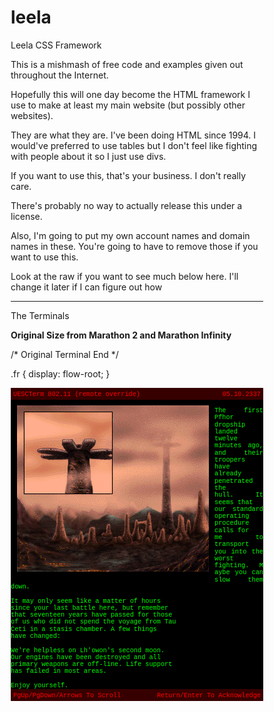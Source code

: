 # leela
Leela CSS Framework

This is a mishmash of free code and examples given out throughout the Internet.  

Hopefully this will one day become the HTML framework I use to make at least my main website (but possibly other websites).

They are what they are.  I've been doing HTML since 1994.  I would've preferred to use tables but I don't feel like fighting with people about it so I just use divs.

If you want to use this, that's your business.  I don't really care.

There's probably no way to actually release this under a license.

Also, I'm going to put my own account names and domain names in these. You're going to have to remove those if you want to use this.

Look at the raw if you want to see much below here.  I'll change it later if I can figure out how

<hr />

The Terminals

<b>Original Size from Marathon 2 and Marathon Infinity</b>

<style>
/* ORIGINAL SIZE TERMINAL DIVS

*/

* { box-sizing: border-box; }

.terminalorigtop {
font-family: Courier, monospace, Helvetica;
font-size: 0.75em;
	margin: 0 auto;
	min-height: 21px;
  background-color:#210000;
 padding-top:3px;
 padding-left: 2px;
  color: #FF0000;
  max-width:640px;
border-top: 2px solid #333;
border-left: 2px solid #333;
border-right: 2px solid #333;
}

.terminalorigbody {
font-family: Courier;
color: lime;
min-height: 284px;
	margin: 0 auto;
  background-color: #000;
  max-width:640px;
  border-right: 2px solid #333;
  border-left: 2px solid #333;
}

/*   padding-top:13px;
  padding-bottom:7px;
  padding-left:20px;
  padding-right:20px; */

.terminalorigbot {
font-family: Courier, monospace, Helvetica;
font-size: 0.75em;
	margin: 0 auto;
	min-height: 21px;
  background-color:#210000;
 padding-top:3px;
 padding-left: 2px;
  color: #FF0000;
  max-width:640px;
border-bottom: 2px solid #333;
border-left: 2px solid #333;
border-right: 2px solid #333;
}

.terminalorigew {
float: left; padding-right: 9px; padding-bottom: 8px; padding-left: 8px; padding-top: 8px;
}

.terminalorige {
min-width: 50%;max-width: 100%; height: auto;  
}

@media (max-width: 600px)
{
.terminalorige {
width: 600px; height: auto; 
}
}

.terminalorigt {
font-family: Courier; font-size: 0.75em; min-width: 50%; padding-left: 9px; padding-top: 9px; padding-right: 7px;
}

.terminalorigimage {padding-top: 8px; padding-bottom: 10px; padding-left: 8px; padding-right: 9px; max-width: 100%; height: auto;}

.terminalright {float: right; padding-right: 4px;}

</style>

/* Original Terminal End */

.fr { display: flow-root; }
</style>
<script>
// Clock Simulation
var theDate = new Date();
var Minz = Math.round(theDate.getMinutes()/2.5);
var Secz = theDate.getSeconds();
if ( Minz > 23 ) { Minz = "00" }
if ( Minz < 10 ) { Minz = "0" + Minz }
if ( Secz < 10 ) { Secz = "0" + Secz }
var Timez = Minz + "" + Secz;</script>




<div style="background-color: #370000; color: #FF0000; font-family: Courier; font-size: 0.7325em; max-width: 640px; margin: 0 auto;  padding: 4px 0px 4px 4px; height: 19px;">UESCTerm 802.11 (remote override) <span class="terminalright"><script language="JavaScript" type="text/JavaScript">document.write(Timez);</script>
05.10.2337</span></div>
<div class="fr" style="background-color: black; margin: 0 auto; max-width: 640px; color: lime;">
<div style="padding: 9px 9px 9px 10px; float: left;">
<img src="M2.10.4.2.1.gif" />
</div>
<div style="margin: 0 auto; color:lime; font-family: Courier; font-size: 0.7325em; line-height: 1.1em; text-align: justify; text-justify: inter-word; padding-top: 12px; ">
The first Pfhor dropship landed twelve<br />
minutes ago, and their troopers have<br />
already penetrated the hull.&nbsp;&nbsp;It seems that<br />
our standard operating procedure calls for<br />
me to transport you into the worst <br />
fighting.&nbsp;&nbsp;Maybe you can slow them down.
<br />
<br />
It may only seem like a matter of hours <br />
since your last battle here, but remember <br />
that seventeen years have passed for those <br />
of us who did not spend the voyage from Tau <br />
Ceti in a stasis chamber.  A few things <br />
have changed:
<br />
<br />
We're helpless on Lh'owon's second moon.<br />
Our engines have been destroyed and all <br />
primary weapons are off-line.  Life support <br />
has failed in most areas.
<br />
<br />
Enjoy yourself.
</div>
</div>
<div style="background-color: #370000; color: #FF0000; font-family: Courier; font-size: 0.7325em; max-width: 640px; margin: 0 auto;  padding: 4px 0px 4px 4px; height: 19px;">PgUp/PgDown/Arrows To Scroll <span class="terminalright">Return/Enter To Acknowledge</span></div>
